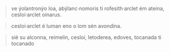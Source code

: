 > ve ýolantronýo loa, abýlanc·nomoris ti rofesith·arclet ém ateina, cesloi·arclet oinarus.

> cesloi·arclet é luman eno o lom sén avondina.

> sié su alconna, reimelin, cesloi, letoderea, edoves, tocanada ti tocanado
